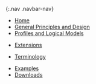 {:.nav .navbar-nav}
<!-- don't remove the line above - to add or remove a menu item commeent in or out -->
- [Home](index.html)
- [General Principles and Design](general.html)
- [Profiles and Logical Models](profiles.html)
<!-- - [Mappings](structuremaps.html) -->
- [Extensions](extensions.html)
<!-- - [Operations](operations.html) -->
- [Terminology](terminology.html)
<!-- - [Search Parameters](searchparams.html) -->
<!-- - [Capability Statements](capstatements.html) -->
<!-- - [Security](security.html) -->
- [Examples](examples.html)
- [Downloads](downloads.html)
